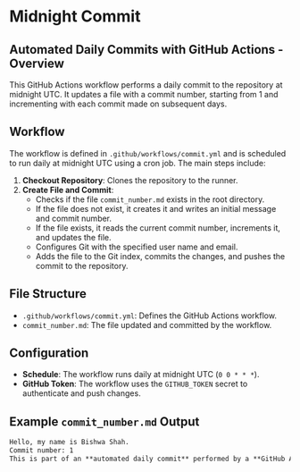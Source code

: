 # Midnight Commit 

## Automated Daily Commits with GitHub Actions - Overview

This GitHub Actions workflow performs a daily commit to the repository at midnight UTC. It updates a file with a commit number, starting from 1 and incrementing with each commit made on subsequent days.

## Workflow

The workflow is defined in `.github/workflows/commit.yml` and is scheduled to run daily at midnight UTC using a cron job. The main steps include:

1. **Checkout Repository**: Clones the repository to the runner. 
2. **Create File and Commit**:
   - Checks if the file `commit_number.md` exists in the root directory.
   - If the file does not exist, it creates it and writes an initial message and commit number.
   - If the file exists, it reads the current commit number, increments it, and updates the file.
   - Configures Git with the specified user name and email.
   - Adds the file to the Git index, commits the changes, and pushes the commit to the repository.

## File Structure

- `.github/workflows/commit.yml`: Defines the GitHub Actions workflow.
- `commit_number.md`: The file updated and committed by the workflow.

## Configuration

- **Schedule**: The workflow runs daily at midnight UTC (`0 0 * * *`).
- **GitHub Token**: The workflow uses the `GITHUB_TOKEN` secret to authenticate and push changes.

## Example `commit_number.md` Output

```markdown
Hello, my name is Bishwa Shah.
Commit number: 1
This is part of an **automated daily commit** performed by a **GitHub Actions workflow**.
```